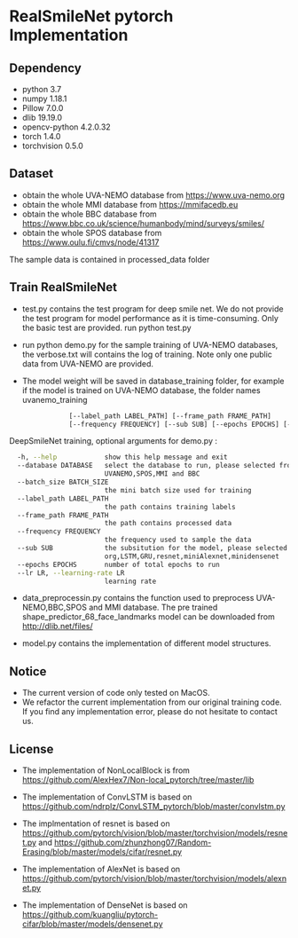 # RealSmileNet pytorch Implementation
## Dependency 
* python 3.7
* numpy 1.18.1 
* Pillow 7.0.0 
* dlib 19.19.0
* opencv-python 4.2.0.32
* torch 1.4.0 
* torchvision 0.5.0 

## Dataset
* obtain the whole UVA-NEMO database from https://www.uva-nemo.org
* obtain the whole MMI database from https://mmifacedb.eu
* obtain the whole BBC database from https://www.bbc.co.uk/science/humanbody/mind/surveys/smiles/
* obtain the whole SPOS database from https://www.oulu.fi/cmvs/node/41317

The sample data is contained in processed_data folder


## Train RealSmileNet
* test.py contains the test program for deep smile net. We do not provide the test program for model performance as it is time-consuming. Only the basic test are provided. run python test.py 

* run python demo.py for the sample training of UVA-NEMO databases, the verbose.txt will contains the log of training. Note only one public data from UVA-NEMO are provided.

* The model weight will be saved in database_training folder, for example if the model is trained on UVA-NEMO database, the folder names uvanemo_training

```bash usage: demo.py [-h] [--database DATABASE] [--batch_size BATCH_SIZE]
               [--label_path LABEL_PATH] [--frame_path FRAME_PATH]
               [--frequency FREQUENCY] [--sub SUB] [--epochs EPOCHS] [--lr LR]
```

DeepSmileNet training, optional arguments for demo.py :
```bash
  -h, --help            show this help message and exit
  --database DATABASE   select the database to run, please selected from
                        UVANEMO,SPOS,MMI and BBC
  --batch_size BATCH_SIZE
                        the mini batch size used for training
  --label_path LABEL_PATH
                        the path contains training labels
  --frame_path FRAME_PATH
                        the path contains processed data
  --frequency FREQUENCY
                        the frequency used to sample the data
  --sub SUB             the subsitution for the model, please selected from
                        org,LSTM,GRU,resnet,miniAlexnet,minidensenet
  --epochs EPOCHS       number of total epochs to run
  --lr LR, --learning-rate LR
                        learning rate
```
* data_preprocessin.py contains the function used to preprocess UVA-NEMO,BBC,SPOS and MMI database. The pre trained shape_predictor_68_face_landmarks model can be downloaded from http://dlib.net/files/ 

* model.py contains the implementation of different model structures.

## Notice
* The current version of code only tested on MacOS.
* We refactor the current implementation from our original training code. If you find any implementation error, please do not hesitate to contact us.

## License

* The implementation of NonLocalBlock is from https://github.com/AlexHex7/Non-local_pytorch/tree/master/lib

* The implementation of ConvLSTM is based on https://github.com/ndrplz/ConvLSTM_pytorch/blob/master/convlstm.py 

* The implmentation of resnet is based on  https://github.com/pytorch/vision/blob/master/torchvision/models/resnet.py and https://github.com/zhunzhong07/Random-Erasing/blob/master/models/cifar/resnet.py 

* The implementation of AlexNet is based on https://github.com/pytorch/vision/blob/master/torchvision/models/alexnet.py    

* The implementation of DenseNet is based on https://github.com/kuangliu/pytorch-cifar/blob/master/models/densenet.py  

